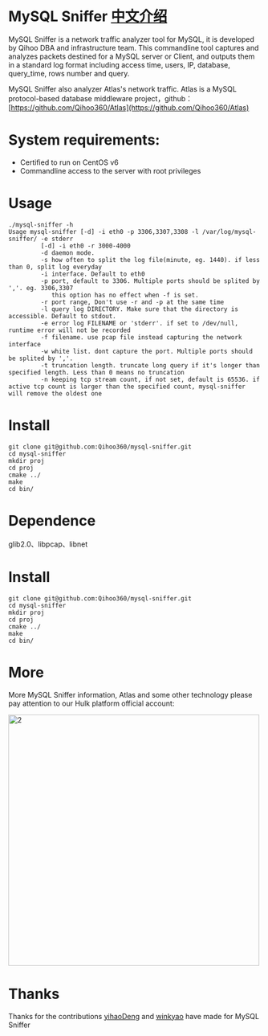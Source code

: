 # MySQL Sniffer [中文介绍](https://github.com/Qihoo360/mysql-sniffer/blob/master/README_CN.md)
MySQL Sniffer is a network traffic analyzer tool for MySQL, it is developed by Qihoo DBA and infrastructure team. This commandline tool captures and analyzes packets destined for a MySQL 
server or Client, and outputs them in a standard log format including access time, users, IP, database, query_time, rows number and query.

MySQL Sniffer also analyzer Atlas's network traffic. Atlas is a MySQL protocol-based database middleware project，github：[https://github.com/Qihoo360/Atlas](https://github.com/Qihoo360/Atlas)

# System requirements:
- Certified to run on CentOS v6 
- Commandline access to the server with root privileges

# Usage
```
./mysql-sniffer -h
Usage mysql-sniffer [-d] -i eth0 -p 3306,3307,3308 -l /var/log/mysql-sniffer/ -e stderr
         [-d] -i eth0 -r 3000-4000
         -d daemon mode.
         -s how often to split the log file(minute, eg. 1440). if less than 0, split log everyday
         -i interface. Default to eth0
         -p port, default to 3306. Multiple ports should be splited by ','. eg. 3306,3307
            this option has no effect when -f is set.
         -r port range, Don't use -r and -p at the same time
         -l query log DIRECTORY. Make sure that the directory is accessible. Default to stdout.
         -e error log FILENAME or 'stderr'. if set to /dev/null, runtime error will not be recorded
         -f filename. use pcap file instead capturing the network interface
         -w white list. dont capture the port. Multiple ports should be splited by ','.
         -t truncation length. truncate long query if it's longer than specified length. Less than 0 means no truncation
         -n keeping tcp stream count, if not set, default is 65536. if active tcp count is larger than the specified count, mysql-sniffer will remove the oldest one
```
# Install
```
git clone git@github.com:Qihoo360/mysql-sniffer.git
cd mysql-sniffer
mkdir proj
cd proj
cmake ../
make
cd bin/
```
# Dependence 
glib2.0、libpcap、libnet

# Install

```
git clone git@github.com:Qihoo360/mysql-sniffer.git
cd mysql-sniffer
mkdir proj
cd proj
cmake ../
make
cd bin/
```

# More
More MySQL Sniffer information, Atlas and some other technology please pay attention to our Hulk platform official account:

<img src="http://i.imgur.com/pL4ni57.png" width = "500" alt="2">

# Thanks
Thanks for the contributions [yihaoDeng](https://github.com/yihaoDeng) and [winkyao](https://github.com/winkyao) have made for MySQL Sniffer
